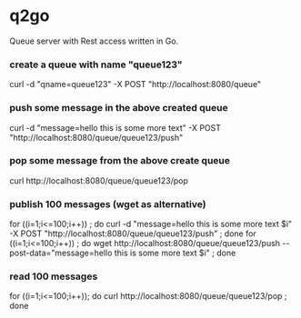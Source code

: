 # q2go
Queue server with Rest access written in Go.

### create a queue with name "queue123"
curl -d "qname=queue123" -X POST "http://localhost:8080/queue"

### push some message in the above created queue
curl -d "message=hello this is some more text" -X POST "http://localhost:8080/queue/queue123/push"

### pop some message from the above create queue
curl http://localhost:8080/queue/queue123/pop

### publish 100 messages (wget as alternative)
for ((i=1;i<=100;i++)) ; do curl -d "message=hello this is some more text $i" -X POST "http://localhost:8080/queue/queue123/push" ; done
for ((i=1;i<=100;i++)) ; do wget http://localhost:8080/queue/queue123/push --post-data="message=hello this is some more text $i" ; done

### read 100 messages
for ((i=1;i<=100;i++)); do curl http://localhost:8080/queue/queue123/pop ; done




